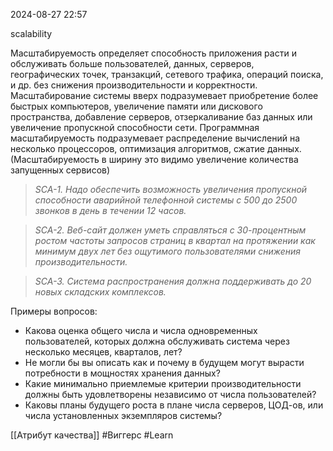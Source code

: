  2024-08-27 22:57

scalability

Масштабируемость определяет способность приложения расти и обслуживать больше пользователей, данных, серверов, географических точек, транзакций, сетевого трафика, операций поиска, и др. без снижения производительности и корректности.
Масштабирование системы вверх подразумевает приобретение более быстрых компьютеров, увеличение памяти или дискового пространства, добавление серверов, отзеркаливание баз данных или увеличение пропускной способности сети.
Программная масштабируемость подразумевает распределение вычислений на несколько процессоров, оптимизация алгоритмов, сжатие данных.
(Масштабируемость в ширину это видимо увеличение количества запущенных сервисов)

>*SCA-1. Надо обеспечить возможность увеличения пропускной способности аварийной телефонной системы с 500 до 2500 звонков в день в течении 12 часов.*

>*SCA-2. Веб-сайт должен уметь справляться с 30-процентным ростом частоты запросов страниц в квартал на протяжении как минимум двух лет без ощутимого пользователями снижения производительности.*

>*SCA-3. Система распространения должна поддерживать до 20 новых складских комплексов.*

Примеры вопросов:
- Какова оценка общего числа и числа одновременных пользователей, которых должна обслуживать система через несколько месяцев, кварталов, лет?
- Не могли бы вы описать как и почему в будущем могут вырасти потребности в мощностях хранения данных?
- Какие минимально приемлемые критерии производительности должны быть удовлетворены независимо от числа пользователей?
- Каковы планы будущего роста в плане числа серверов, ЦОД-ов, или числа установленных экземпляров системы?


[[Атрибут качества]]
#Виггерс 
#Learn